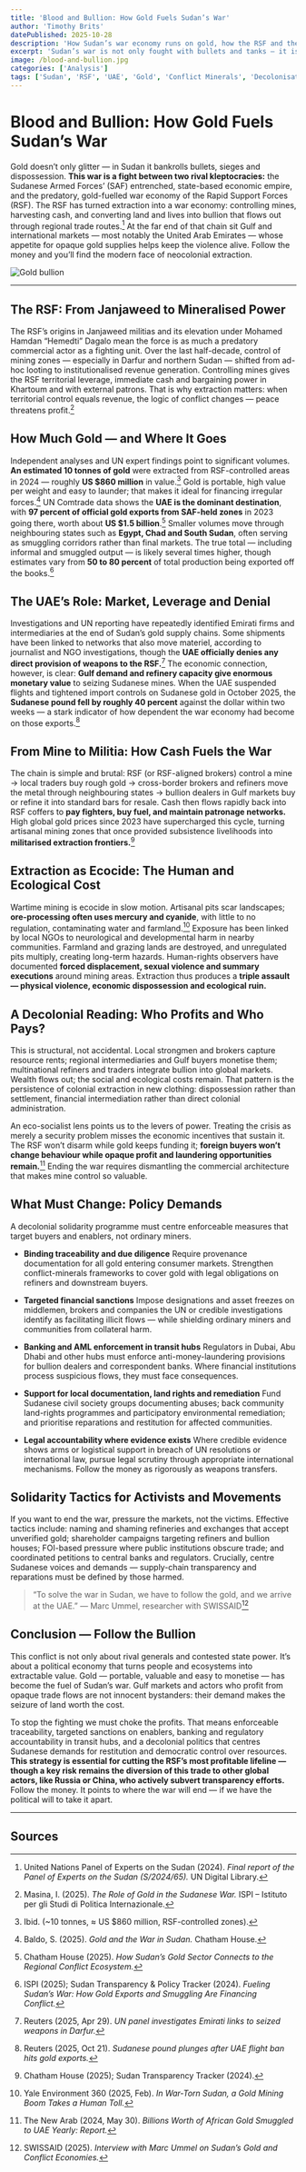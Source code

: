 ```yaml
---
title: 'Blood and Bullion: How Gold Fuels Sudan’s War'
author: 'Timothy Brits'
datePublished: 2025-10-28
description: 'How Sudan’s war economy runs on gold, how the RSF and the UAE profit from extraction, and what a decolonial, eco-social response must demand.'
excerpt: 'Sudan’s war is not only fought with bullets and tanks — it is fuelled by gold. The RSF’s control of mines and the UAE’s central role in the trade reveal how extraction, not ideology, drives modern imperial violence. To end the war, we must choke the profits and dismantle the system that turns land and lives into bullion.'
image: /blood-and-bullion.jpg
categories: ['Analysis']
tags: ['Sudan', 'RSF', 'UAE', 'Gold', 'Conflict Minerals', 'Decolonisation', 'Human Rights']
---
```


# Blood and Bullion: How Gold Fuels Sudan’s War

Gold doesn’t only glitter — in Sudan it bankrolls bullets, sieges and dispossession. **This war is a fight between two rival kleptocracies:** the Sudanese Armed Forces’ (SAF) entrenched, state-based economic empire, and the predatory, gold-fuelled war economy of the Rapid Support Forces (RSF). The RSF has turned extraction into a war economy: controlling mines, harvesting cash, and converting land and lives into bullion that flows out through regional trade routes.[^1] At the far end of that chain sit Gulf and international markets — most notably the United Arab Emirates — whose appetite for opaque gold supplies helps keep the violence alive. Follow the money and you’ll find the modern face of neocolonial extraction.

![Gold bullion](../../assets/gold-bullion.jpg)

---

## The RSF: From Janjaweed to Mineralised Power

The RSF’s origins in Janjaweed militias and its elevation under Mohamed Hamdan “Hemedti” Dagalo mean the force is as much a predatory commercial actor as a fighting unit. Over the last half-decade, control of mining zones — especially in Darfur and northern Sudan — shifted from ad-hoc looting to institutionalised revenue generation. Controlling mines gives the RSF territorial leverage, immediate cash and bargaining power in Khartoum and with external patrons. That is why extraction matters: when territorial control equals revenue, the logic of conflict changes — peace threatens profit.[^2]

## How Much Gold — and Where It Goes

Independent analyses and UN expert findings point to significant volumes. **An estimated 10 tonnes of gold** were extracted from RSF-controlled areas in 2024 — roughly **US $860 million** in value.[^3] Gold is portable, high value per weight and easy to launder; that makes it ideal for financing irregular forces.[^4]
UN Comtrade data shows the **UAE is the dominant destination**, with **97 percent of official gold exports from SAF-held zones** in 2023 going there, worth about **US $1.5 billion**.[^5] Smaller volumes move through neighbouring states such as **Egypt, Chad and South Sudan**, often serving as smuggling corridors rather than final markets. The true total — including informal and smuggled output — is likely several times higher, though estimates vary from **50 to 80 percent** of total production being exported off the books.[^6]

## The UAE’s Role: Market, Leverage and Denial

Investigations and UN reporting have repeatedly identified Emirati firms and intermediaries at the end of Sudan’s gold supply chains. Some shipments have been linked to networks that also move materiel, according to journalist and NGO investigations, though the **UAE officially denies any direct provision of weapons to the RSF.**[^7]
The economic connection, however, is clear: **Gulf demand and refinery capacity give enormous monetary value** to seizing Sudanese mines. When the UAE suspended flights and tightened import controls on Sudanese gold in October 2025, the **Sudanese pound fell by roughly 40 percent** against the dollar within two weeks — a stark indicator of how dependent the war economy had become on those exports.[^8]

## From Mine to Militia: How Cash Fuels the War

The chain is simple and brutal: RSF (or RSF-aligned brokers) control a mine → local traders buy rough gold → cross-border brokers and refiners move the metal through neighbouring states → bullion dealers in Gulf markets buy or refine it into standard bars for resale.
Cash then flows rapidly back into RSF coffers to **pay fighters, buy fuel, and maintain patronage networks.** High global gold prices since 2023 have supercharged this cycle, turning artisanal mining zones that once provided subsistence livelihoods into **militarised extraction frontiers.**[^9]

## Extraction as Ecocide: The Human and Ecological Cost

Wartime mining is ecocide in slow motion. Artisanal pits scar landscapes; **ore-processing often uses mercury and cyanide**, with little to no regulation, contaminating water and farmland.[^10] Exposure has been linked by local NGOs to neurological and developmental harm in nearby communities. Farmland and grazing lands are destroyed, and unregulated pits multiply, creating long-term hazards.
Human-rights observers have documented **forced displacement, sexual violence and summary executions** around mining areas. Extraction thus produces a **triple assault — physical violence, economic dispossession and ecological ruin.**

## A Decolonial Reading: Who Profits and Who Pays?

This is structural, not accidental. Local strongmen and brokers capture resource rents; regional intermediaries and Gulf buyers monetise them; multinational refiners and traders integrate bullion into global markets. Wealth flows out; the social and ecological costs remain. That pattern is the persistence of colonial extraction in new clothing: dispossession rather than settlement, financial intermediation rather than direct colonial administration.

An eco-socialist lens points us to the levers of power. Treating the crisis as merely a security problem misses the economic incentives that sustain it. The RSF won’t disarm while gold keeps funding it; **foreign buyers won’t change behaviour while opaque profit and laundering opportunities remain.**[^11] Ending the war requires dismantling the commercial architecture that makes mine control so valuable.

## What Must Change: Policy Demands

A decolonial solidarity programme must centre enforceable measures that target buyers and enablers, not ordinary miners.

- **Binding traceability and due diligence**
  Require provenance documentation for all gold entering consumer markets. Strengthen conflict-minerals frameworks to cover gold with legal obligations on refiners and downstream buyers.

- **Targeted financial sanctions**
  Impose designations and asset freezes on middlemen, brokers and companies the UN or credible investigations identify as facilitating illicit flows — while shielding ordinary miners and communities from collateral harm.

- **Banking and AML enforcement in transit hubs**
  Regulators in Dubai, Abu Dhabi and other hubs must enforce anti-money-laundering provisions for bullion dealers and correspondent banks. Where financial institutions process suspicious flows, they must face consequences.

- **Support for local documentation, land rights and remediation**
  Fund Sudanese civil society groups documenting abuses; back community land-rights programmes and participatory environmental remediation; and prioritise reparations and restitution for affected communities.

- **Legal accountability where evidence exists**
  Where credible evidence shows arms or logistical support in breach of UN resolutions or international law, pursue legal scrutiny through appropriate international mechanisms. Follow the money as rigorously as weapons transfers.

## Solidarity Tactics for Activists and Movements

If you want to end the war, pressure the markets, not the victims.
Effective tactics include: naming and shaming refineries and exchanges that accept unverified gold; shareholder campaigns targeting refiners and bullion houses; FOI-based pressure where public institutions obscure trade; and coordinated petitions to central banks and regulators.
Crucially, centre Sudanese voices and demands — supply-chain transparency and reparations must be defined by those harmed.

> “To solve the war in Sudan, we have to follow the gold, and we arrive at the UAE.”
> — Marc Ummel, researcher with SWISSAID[^12]

## Conclusion — Follow the Bullion

This conflict is not only about rival generals and contested state power. It’s about a political economy that turns people and ecosystems into extractable value. Gold — portable, valuable and easy to monetise — has become the fuel of Sudan’s war. Gulf markets and actors who profit from opaque trade flows are not innocent bystanders: their demand makes the seizure of land worth the cost.

To stop the fighting we must choke the profits. That means enforceable traceability, targeted sanctions on enablers, banking and regulatory accountability in transit hubs, and a decolonial politics that centres Sudanese demands for restitution and democratic control over resources. **This strategy is essential for cutting the RSF’s most profitable lifeline — though a key risk remains the diversion of this trade to other global actors, like Russia or China, who actively subvert transparency efforts.**
Follow the money. It points to where the war will end — if we have the political will to take it apart.

---

## Sources

[^1]: United Nations Panel of Experts on the Sudan (2024). _Final report of the Panel of Experts on the Sudan (S/2024/65)._ UN Digital Library.

[^2]: Masina, I. (2025). _The Role of Gold in the Sudanese War._ ISPI – Istituto per gli Studi di Politica Internazionale.

[^3]: Ibid. (~10 tonnes, ≈ US $860 million, RSF-controlled zones).

[^4]: Baldo, S. (2025). _Gold and the War in Sudan._ Chatham House.

[^5]: Chatham House (2025). _How Sudan’s Gold Sector Connects to the Regional Conflict Ecosystem._

[^6]: ISPI (2025); Sudan Transparency & Policy Tracker (2024). _Fueling Sudan’s War: How Gold Exports and Smuggling Are Financing Conflict._

[^7]: Reuters (2025, Apr 29). _UN panel investigates Emirati links to seized weapons in Darfur._

[^8]: Reuters (2025, Oct 21). _Sudanese pound plunges after UAE flight ban hits gold exports._

[^9]: Chatham House (2025); Sudan Transparency Tracker (2024).

[^10]: Yale Environment 360 (2025, Feb). _In War-Torn Sudan, a Gold Mining Boom Takes a Human Toll._

[^11]: The New Arab (2024, May 30). _Billions Worth of African Gold Smuggled to UAE Yearly: Report._

[^12]: SWISSAID (2025). _Interview with Marc Ummel on Sudan’s Gold and Conflict Economies._
